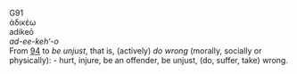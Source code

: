 <body>
  <p>G91<br>  ἀδικέω  <br> adikeō  <br><i>ad-ee-keh‘-o </i><br>From <a href="g0094.htm">94</a>  to <i>be</i> <i>unjust</i>, that is, (actively) <i>do</i> <i>wrong</i> (morally, socially or physically): - hurt, injure, be an offender, be unjust, (do, suffer, take) wrong.<br></p>
 </body>
